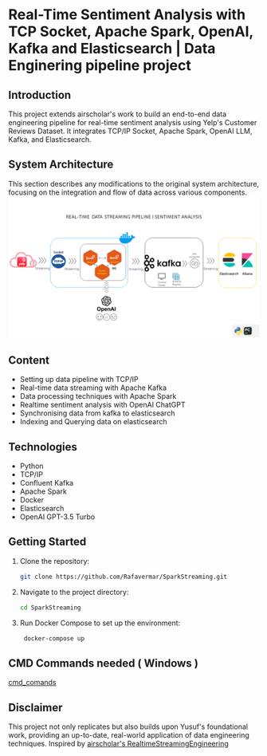 # Real-Time Sentiment Analysis with TCP Socket, Apache Spark, OpenAI, Kafka and Elasticsearch | Data Enginering pipeline project


## Introduction
This project extends airscholar's work to build an end-to-end data engineering pipeline for real-time sentiment analysis using Yelp's Customer Reviews Dataset. It integrates TCP/IP Socket, Apache Spark, OpenAI LLM, Kafka, and Elasticsearch.


## System Architecture
This section describes any modifications to the original system architecture, focusing on the integration and flow of data across various components.
![Architecture.png](assets%2FArchitecture.png)

## Content
- Setting up data pipeline with TCP/IP
- Real-time data streaming with Apache Kafka
- Data processing techniques with Apache Spark
- Realtime sentiment analysis with OpenAI ChatGPT
- Synchronising data from kafka to elasticsearch
- Indexing and Querying data on elasticsearch

## Technologies
- Python
- TCP/IP
- Confluent Kafka
- Apache Spark
-  Docker
- Elasticsearch
-  OpenAI GPT-3.5 Turbo

## Getting Started
1. Clone the repository:
   ```bash
   git clone https://github.com/Rafavermar/SparkStreaming.git
   ```

3. Navigate to the project directory:
    ```bash
   cd SparkStreaming
   ```

4. Run Docker Compose to set up the environment:
   ```bash
    docker-compose up
   ```
   
## CMD Commands needed ( Windows )
 [cmd_comands](assets/cmd_comands.txt)

## Disclaimer
This project not only replicates but also builds upon Yusuf's foundational work, providing an up-to-date, real-world application of data engineering techniques.
Inspired by [airscholar's RealtimeStreamingEngineering](https://github.com/airscholar/RealtimeStreamingEngineering#)
